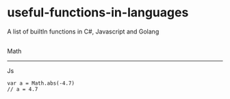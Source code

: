# useful-functions-in-languages
A list of builtIn functions in C#, Javascript and Golang

##
Math
***

Js
```
var a = Math.abs(-4.7)
// a = 4.7
```

